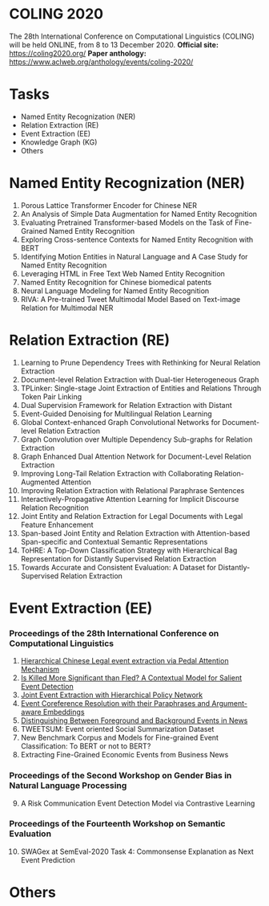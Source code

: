 # COLING 2020
The 28th International Conference on Computational Linguistics (COLING) will be held ONLINE, from 8 to 13 December 2020. 
**Official site:**  <https://coling2020.org/>
**Paper anthology:** <https://www.aclweb.org/anthology/events/coling-2020/>

# Tasks
- Named Entity Recognization (NER)
- Relation Extraction (RE)
- Event Extraction (EE)
- Knowledge Graph (KG)
- Others

# Named Entity Recognization (NER)
1. Porous Lattice Transformer Encoder for Chinese NER 
2. An Analysis of Simple Data Augmentation for Named Entity Recognition
3. Evaluating Pretrained Transformer-based Models on the Task of Fine-Grained Named Entity Recognition
4. Exploring Cross-sentence Contexts for Named Entity Recognition with BERT
5. Identifying Motion Entities in Natural Language and A Case Study for Named Entity Recognition
6. Leveraging HTML in Free Text Web Named Entity Recognition
7. Named Entity Recognition for Chinese biomedical patents
8. Neural Language Modeling for Named Entity Recognition
9. RIVA: A Pre-trained Tweet Multimodal Model Based on Text-image Relation for Multimodal NER
# Relation Extraction (RE)
1. Learning to Prune Dependency Trees with Rethinking for Neural Relation Extraction 
2. Document-level Relation Extraction with Dual-tier Heterogeneous Graph 
3. TPLinker: Single-stage Joint Extraction of Entities and Relations Through Token Pair Linking 
4. Dual Supervision Framework for Relation Extraction with Distant
5. Event-Guided Denoising for Multilingual Relation Learning
6. Global Context-enhanced Graph Convolutional Networks for Document-level Relation Extraction
7. Graph Convolution over Multiple Dependency Sub-graphs for Relation Extraction
8. Graph Enhanced Dual Attention Network for Document-Level Relation Extraction
9. Improving Long-Tail Relation Extraction with Collaborating Relation-Augmented Attention
10. Improving Relation Extraction with Relational Paraphrase Sentences
11. Interactively-Propagative Attention Learning for Implicit Discourse Relation Recognition
12. Joint Entity and Relation Extraction for Legal Documents with Legal Feature Enhancement
13. Span-based Joint Entity and Relation Extraction with Attention-based Span-specific and Contextual Semantic Representations
14. ToHRE: A Top-Down Classification Strategy with Hierarchical Bag Representation for Distantly Supervised Relation Extraction
15. Towards Accurate and Consistent Evaluation: A Dataset for Distantly-Supervised Relation Extraction
# Event Extraction (EE)
### Proceedings of the 28th International Conference on Computational Linguistics
1. [Hierarchical Chinese Legal event extraction via Pedal Attention Mechanism](EE/1.%20Hierarchical%20Chinese%20Legal%20event%20extraction%20via%20Pedal%20Attention%20Mechanism.md)
2. [Is Killed More Significant than Fled? A Contextual Model for Salient Event Detection](EE/2.%20Is%20Killed%20More%20Significant%20than%20Fled_A%20Contextual%20Model%20for%20Salient%20Event%20Detection.md)
3. [Joint Event Extraction with Hierarchical Policy Network](EE/3.%20Joint%20Event%20Extraction%20with%20Hierarchical%20Policy%20Network.md)
4. [Event Coreference Resolution with their Paraphrases and Argument-aware Embeddings](EE/4.%20Event%20Coreference%20Resolution%20with%20their%20Paraphrases%20and%20Argument-aware%20Embeddings.md)
5. [Distinguishing Between Foreground and Background Events in News](EE/5.%20Distinguishing%20Between%20Foreground%20and%20Background%20Events%20in%20News.md)
6. TWEETSUM: Event oriented Social Summarization Dataset
7. New Benchmark Corpus and Models for Fine-grained Event Classification: To BERT or not to BERT?
8. Extracting Fine-Grained Economic Events from Business News

### Proceedings of the Second Workshop on Gender Bias in Natural Language Processing
9. A Risk Communication Event Detection Model via Contrastive Learning
### Proceedings of the Fourteenth Workshop on Semantic Evaluation
10. SWAGex at SemEval-2020 Task 4: Commonsense Explanation as Next Event Prediction
# Others
